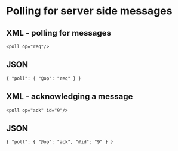 # Polling for server side messages

## XML - polling for messages

    <poll op="req"/>

## JSON

    { "poll": { "@op": "req" } }


## XML - acknowledging a message

    <poll op="ack" id="9"/>

## JSON

    { "poll": { "@op": "ack", "@id": "9" } }


